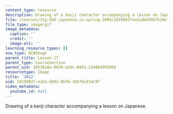 ```yaml
---
content_type: resource
description: Drawing of a kanji character accompanying a lesson on Japanese.
file: /courses/21g-504-japanese-iv-spring-2009/2d198837ea2adb020bfb10e76c414c9f_3812.gif
file_type: image/gif
image_metadata:
  caption: ''
  credit: ''
  image-alt: ''
learning_resource_types: []
ocw_type: OCWImage
parent_title: Lesson 17
parent_type: CourseSection
parent_uid: 20539a8a-0070-a3dc-0491-23486d993904
resourcetype: Image
title: '3812'
uid: 2d198837-ea2a-db02-0bfb-10e76c414c9f
video_metadata:
  youtube_id: null
---
```

Drawing of a kanji character accompanying a lesson on Japanese.